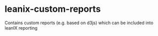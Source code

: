 # leanix-custom-reports
Contains custom reports (e.g. based on d3js) which can be included into leanIX reporting
